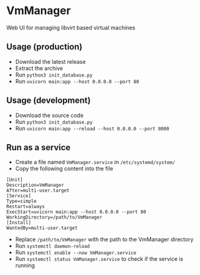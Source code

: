 # VmManager
Web UI for managing libvirt based virtual machines

## Usage (production)
- Download the latest release
- Extract the archive
- Run `python3 init_database.py`
- Run `uvicorn main:app --host 0.0.0.0 --port 80`

## Usage (development)
- Download the source code
- Run `python3 init_database.py`
- Run `uvicorn main:app --reload --host 0.0.0.0 --port 8000`

## Run as a service
- Create a file named `VmManager.service` in `/etc/systemd/system/`
- Copy the following content into the file
```
[Unit]
Description=VmManager
After=multi-user.target
[Service]
Type=simple
Restart=always
ExecStart=uvicorn main:app --host 0.0.0.0 --port 80
WorkingDirectory=/path/to/VmManager
[Install]
WantedBy=multi-user.target
```
- Replace `/path/to/VmManager` with the path to the VmManager directory
- Run `systemctl daemon-reload`
- Run `systemctl enable --now VmManager.service`
- Run `systemctl status VmManager.service` to check if the service is running